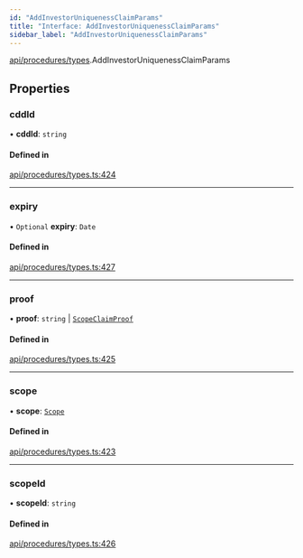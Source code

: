```yaml
---
id: "AddInvestorUniquenessClaimParams"
title: "Interface: AddInvestorUniquenessClaimParams"
sidebar_label: "AddInvestorUniquenessClaimParams"
---
```


[api/procedures/types](../../../../../modules/API/Procedures/Types/Types.md).AddInvestorUniquenessClaimParams

## Properties

### cddId

• **cddId**: `string`

#### Defined in

[api/procedures/types.ts:424](https://github.com/PolymeshAssociation/polymesh-sdk/blob/d4e2c127f/src/api/procedures/types.ts#L424)

___

### expiry

• `Optional` **expiry**: `Date`

#### Defined in

[api/procedures/types.ts:427](https://github.com/PolymeshAssociation/polymesh-sdk/blob/d4e2c127f/src/api/procedures/types.ts#L427)

___

### proof

• **proof**: `string` \| [`ScopeClaimProof`](../ScopeClaimProof/ScopeClaimProof.md)

#### Defined in

[api/procedures/types.ts:425](https://github.com/PolymeshAssociation/polymesh-sdk/blob/d4e2c127f/src/api/procedures/types.ts#L425)

___

### scope

• **scope**: [`Scope`](../../../../Types/Scope/Scope.md)

#### Defined in

[api/procedures/types.ts:423](https://github.com/PolymeshAssociation/polymesh-sdk/blob/d4e2c127f/src/api/procedures/types.ts#L423)

___

### scopeId

• **scopeId**: `string`

#### Defined in

[api/procedures/types.ts:426](https://github.com/PolymeshAssociation/polymesh-sdk/blob/d4e2c127f/src/api/procedures/types.ts#L426)
